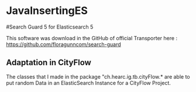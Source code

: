 # JavaInsertingES

#Search Guard 5 for Elasticsearch 5

This software was download in the GitHub of official Transporter here : https://github.com/floragunncom/search-guard

## Adaptation in CityFlow

The classes that I made in the package "ch.hearc.ig.tb.cityFlow.* are able to put random Data in an ElasticSearch Instance for a CityFlow Project.
